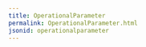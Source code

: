 ```yaml
---
title: OperationalParameter
permalink: OperationalParameter.html
jsonid: operationalparameter
---
```

